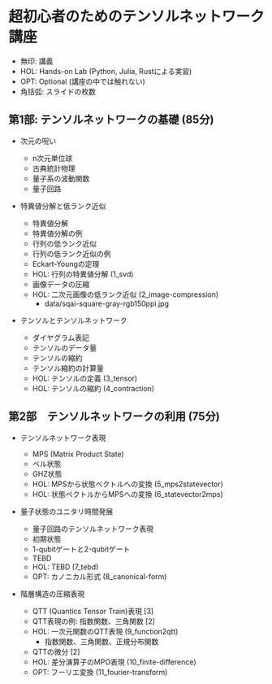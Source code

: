# 超初心者のためのテンソルネットワーク講座

- 無印: 講義
- HOL: Hands-on Lab (Python, Julia, Rustによる実習)
- OPT: Optional (講座の中では触れない)
- 角括弧: スライドの枚数

## 第1部: テンソルネットワークの基礎 (85分)

- 次元の呪い
  - n次元単位球
  - 古典統計物理
  - 量子系の波動関数
  - 量子回路

- 特異値分解と低ランク近似
  - 特異値分解
  - 特異値分解の例
  - 行列の低ランク近似
  - 行列の低ランク近似の例
  - Eckart-Youngの定理
  - HOL: 行列の特異値分解 (1_svd)
  - 画像データの圧縮
  - HOL: 二次元画像の低ランク近似 (2_image-compression)
    - data/sqai-square-gray-rgb150ppi.jpg

- テンソルとテンソルネットワーク
  - ダイヤグラム表記
  - テンソルのデータ量
  - テンソルの縮約
  - テンソル縮約の計算量
  - HOL: テンソルの定義 (3_tensor)
  - HOL: テンソルの縮約 (4_contraction)

## 第2部　テンソルネットワークの利用 (75分)

- テンソルネットワーク表現
  - MPS (Matrix Product State)
  - ベル状態
  - GHZ状態
  - HOL: MPSから状態ベクトルへの変換 (5_mps2statevector)
  - HOL: 状態ベクトルからMPSへの変換 (6_statevector2mps)

- 量子状態のユニタリ時間発展
  - 量子回路のテンソルネットワーク表現
  - 初期状態
  - 1-qubitゲートと2-qubitゲート
  - TEBD
  - HOL: TEBD (7_tebd)
  - OPT: カノニカル形式 (8_canonical-form)
- 階層構造の圧縮表現
  - QTT (Quantics Tensor Train)表現 [3]
  - QTT表現の例: 指数関数、三角関数 [2]
  - HOL: 一次元関数のQTT表現 (9_function2qtt)
    - 指数関数、三角関数、正規分布関数
  - QTTの微分 [2]
  - HOL: 差分演算子のMPO表現 (10_finite-difference)
  - OPT: フーリエ変換 (11_fourier-transform)
